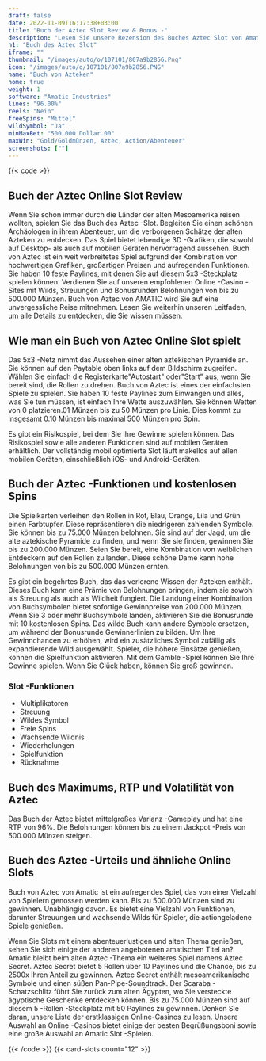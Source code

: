 ```yaml
---
draft: false
date: 2022-11-09T16:17:38+03:00
title: "Buch der Aztec Slot Review & Bonus -"
description: "Lesen Sie unsere Rezension des Buches Aztec Slot von Amatic, um RTP, Features, Jackpot & More zu entdecken. Wir haben alle Informationen, die Sie von den besten Online -Casinos benötigen!"
h1: "Buch des Aztec Slot"
iframe: ""
thumbnail: "/images/auto/o/107101/807a9b2856.Png"
icon: "/images/auto/o/107101/807a9b2856.PNG"
name: "Buch von Azteken"
home: true
weight: 1
software: "Amatic Industries"
lines: "96.00%"
reels: "Nein"
freeSpins: "Mittel"
wildSymbol: "Ja"
minMaxBet: "500.000 Dollar.00"
maxWin: "Gold/Goldmünzen, Aztec, Action/Abenteuer"
screenshots: [""]
---
```


{{< code >}}<h2>Buch der Aztec Online Slot Review</h2><p>Wenn Sie schon immer durch die Länder der alten Mesoamerika reisen wollten, spielen Sie das Buch des Aztec -Slot. Begleiten Sie einen schönen Archäologen in ihrem Abenteuer, um die verborgenen Schätze der alten Azteken zu entdecken. Das Spiel bietet lebendige 3D -Grafiken, die sowohl auf Desktop- als auch auf mobilen Geräten hervorragend aussehen. Buch von Aztec ist ein weit verbreitetes Spiel aufgrund der Kombination von hochwertigen Grafiken, großartigen Preisen und aufregenden Funktionen. Sie haben 10 feste Paylines, mit denen Sie auf diesem 5x3 -Steckplatz spielen können. Verdienen Sie auf unseren empfohlenen Online -Casino -Sites mit Wilds, Streuungen und Bonusrunden Belohnungen von bis zu 500.000 Münzen. Buch von Aztec von AMATIC wird Sie auf eine unvergessliche Reise mitnehmen. Lesen Sie weiterhin unseren Leitfaden, um alle Details zu entdecken, die Sie wissen müssen.</p><h2>Wie man ein Buch von Aztec Online Slot spielt</h2><p>Das 5x3 -Netz nimmt das Aussehen einer alten aztekischen Pyramide an. Sie können auf den Paytable oben links auf dem Bildschirm zugreifen. Wählen Sie einfach die Registerkarte"Autostart" oder"Start" aus, wenn Sie bereit sind, die Rollen zu drehen. Buch von Aztec ist eines der einfachsten Spiele zu spielen. Sie haben 10 feste Paylines zum Einwangen und alles, was Sie tun müssen, ist einfach Ihre Wette auszuwählen. Sie können Wetten von 0 platzieren.01 Münzen bis zu 50 Münzen pro Linie. Dies kommt zu insgesamt 0.10 Münzen bis maximal 500 Münzen pro Spin.</p><p>Es gibt ein Risikospiel, bei dem Sie Ihre Gewinne spielen können. Das Risikospiel sowie alle anderen Funktionen sind auf mobilen Geräten erhältlich. Der vollständig mobil optimierte Slot läuft makellos auf allen mobilen Geräten, einschließlich iOS- und Android-Geräten.</p><h2>Buch der Aztec -Funktionen und kostenlosen Spins</h2><p>Die Spielkarten verleihen den Rollen in Rot, Blau, Orange, Lila und Grün einen Farbtupfer. Diese repräsentieren die niedrigeren zahlenden Symbole. Sie können bis zu 75.000 Münzen belohnen. Sie sind auf der Jagd, um die alte aztekische Pyramide zu finden, und wenn Sie sie finden, gewinnen Sie bis zu 200.000 Münzen. Seien Sie bereit, eine Kombination von weiblichen Entdeckern auf den Rollen zu landen. Diese schöne Dame kann hohe Belohnungen von bis zu 500.000 Münzen ernten.</p><p>Es gibt ein begehrtes Buch, das das verlorene Wissen der Azteken enthält. Dieses Buch kann eine Prämie von Belohnungen bringen, indem sie sowohl als Streuung als auch als Wildheit fungiert. Die Landung einer Kombination von Buchsymbolen bietet sofortige Gewinnpreise von 200.000 Münzen. Wenn Sie 3 oder mehr Buchsymbole landen, aktivieren Sie die Bonusrunde mit 10 kostenlosen Spins. Das wilde Buch kann andere Symbole ersetzen, um während der Bonusrunde Gewinnerlinien zu bilden. Um Ihre Gewinnchancen zu erhöhen, wird ein zusätzliches Symbol zufällig als expandierende Wild ausgewählt. Spieler, die höhere Einsätze genießen, können die Spielfunktion aktivieren. Mit dem Gamble -Spiel können Sie Ihre Gewinne spielen. Wenn Sie Glück haben, können Sie groß gewinnen.</p><h3>
Slot -Funktionen</h3><ul>
<li></span>
Multiplikatoren</li>
<li></span>
Streuung</li>
<li></span>
Wildes Symbol</li>
<li></span>
Freie Spins</li>
<li></span>
Wachsende Wildnis</li>
<li></span>
Wiederholungen</li>
<li></span>
Spielfunktion</li>
<li></span>
Rücknahme</li></ul><h2>Buch des Maximums, RTP und Volatilität von Aztec</h2><p>Das Buch der Aztec bietet mittelgroßes Varianz -Gameplay und hat eine RTP von 96%. Die Belohnungen können bis zu einem Jackpot -Preis von 500.000 Münzen steigen.</p><h2>Buch des Aztec -Urteils und ähnliche Online Slots</h2><p>Buch von Aztec von Amatic ist ein aufregendes Spiel, das von einer Vielzahl von Spielern genossen werden kann. Bis zu 500.000 Münzen sind zu gewinnen. Unabhängig davon. Es bietet eine Vielzahl von Funktionen, darunter Streuungen und wachsende Wilds für Spieler, die actiongeladene Spiele genießen.</p><p>Wenn Sie Slots mit einem abenteuerlustigen und alten Thema genießen, sehen Sie sich einige der anderen angebotenen amatischen Titel an? Amatic bleibt beim alten Aztec -Thema ein weiteres Spiel namens Aztec Secret. Aztec Secret bietet 5 Rollen über 10 Paylines und die Chance, bis zu 2500x Ihren Anteil zu gewinnen. Aztec Secret enthält mesoamerikanische Symbole und einen süßen Pan-Pipe-Soundtrack. Der Scaraba -Schatzschlitz führt Sie zurück zum alten Ägypten, wo Sie versteckte ägyptische Geschenke entdecken können. Bis zu 75.000 Münzen sind auf diesem 5 -Rollen -Steckplatz mit 50 Paylines zu gewinnen. Denken Sie daran, unsere Liste der erstklassigen Online-Casinos zu lesen. Unsere Auswahl an Online -Casinos bietet einige der besten Begrüßungsboni sowie eine große Auswahl an Amatic Slot -Spielen.</p>{{< /code >}}
 {{< card-slots count="12" >}}